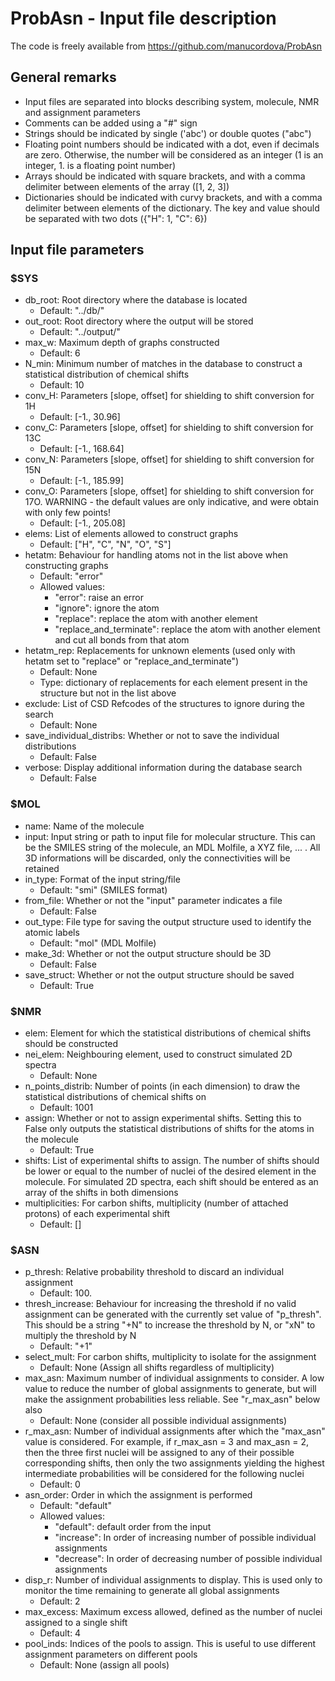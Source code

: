 # ProbAsn - Input file description

The code is freely available from https://github.com/manucordova/ProbAsn

## General remarks

- Input files are separated into blocks describing system, molecule, NMR and assignment parameters
- Comments can be added using a "#" sign
- Strings should be indicated by single ('abc') or double quotes ("abc")
- Floating point numbers should be indicated with a dot, even if decimals are zero. Otherwise, the number will be considered as an integer (1 is an integer, 1. is a floating point number)
- Arrays should be indicated with square brackets, and with a comma delimiter between elements of the array ([1, 2, 3])
- Dictionaries should be indicated with curvy brackets, and with a comma delimiter between elements of the dictionary. The key and value should be separated with two dots ({"H": 1, "C": 6})

## Input file parameters

### $SYS

- db_root: Root directory where the database is located
  - Default: "../db/"
- out_root: Root directory where the output will be stored
  - Default: "../output/"
- max_w: Maximum depth of graphs constructed
  - Default: 6
- N_min: Minimum number of matches in the database to construct a statistical distribution of chemical shifts
  - Default: 10
- conv_H: Parameters [slope, offset] for shielding to shift conversion for 1H
  - Default: [-1., 30.96]
- conv_C: Parameters [slope, offset] for shielding to shift conversion for 13C
  - Default: [-1., 168.64]
- conv_N: Parameters [slope, offset] for shielding to shift conversion for 15N
  - Default: [-1., 185.99]
- conv_O: Parameters [slope, offset] for shielding to shift conversion for 17O. WARNING - the default values are only indicative, and were obtain with only few points!
  - Default: [-1., 205.08]
- elems: List of elements allowed to construct graphs
  - Default: ["H", "C", "N", "O", "S"]
- hetatm: Behaviour for handling atoms not in the list above when constructing graphs
  - Default: "error"
  - Allowed values:
    - "error": raise an error
    - "ignore": ignore the atom
    - "replace": replace the atom with another element
    - "replace_and_terminate": replace the atom with another element and cut all bonds from that atom
- hetatm_rep: Replacements for unknown elements (used only with hetatm set to "replace" or "replace_and_terminate")
  - Default: None
  - Type: dictionary of replacements for each element present in the structure but not in the list above
- exclude: List of CSD Refcodes of the structures to ignore during the search
  - Default: None
- save_individual_distribs: Whether or not to save the individual distributions
  - Default: False
- verbose: Display additional information during the database search
  - Default: False

### $MOL

- name: Name of the molecule
- input: Input string or path to input file for molecular structure. This can be the SMILES string of the molecule, an MDL Molfile, a XYZ file, ... . All 3D informations will be discarded, only the connectivities will be retained
- in_type: Format of the input string/file
  - Default: "smi" (SMILES format)
- from_file: Whether or not the "input" parameter indicates a file
  - Default: False
- out_type: File type for saving the output structure used to identify the atomic labels
  - Default: "mol" (MDL Molfile)
- make_3d: Whether or not the output structure should be 3D
  - Default: False
- save_struct: Whether or not the output structure should be saved
  - Default: True

### $NMR

- elem: Element for which the statistical distributions of chemical shifts should be constructed
- nei_elem: Neighbouring element, used to construct simulated 2D spectra
  - Default: None
- n_points_distrib: Number of points (in each dimension) to draw the statistical distributions of chemical shifts on
  - Default: 1001
- assign: Whether or not to assign experimental shifts. Setting this to False only outputs the statistical distributions of shifts for the atoms in the molecule
  - Default: True
- shifts: List of experimental shifts to assign. The number of shifts should be lower or equal to the number of nuclei of the desired element in the molecule. For simulated 2D spectra, each shift should be entered as an array of the shifts in both dimensions
- multiplicities: For carbon shifts, multiplicity (number of attached protons) of each experimental shift
  - Default: []

### $ASN

- p_thresh: Relative probability threshold to discard an individual assignment
  - Default: 100.
- thresh_increase: Behaviour for increasing the threshold if no valid assignment can be generated with the currently set value of "p_thresh". This should be a string "+N" to increase the threshold by N, or "xN" to multiply the threshold by N
  - Default: "+1"
- select_mult: For carbon shifts, multiplicity to isolate for the assignment
  - Default: None (Assign all shifts regardless of multiplicity)
- max_asn: Maximum number of individual assignments to consider. A low value to reduce the number of global assignments to generate, but will make the assignment probabilities less reliable. See "r_max_asn" below also
  - Default: None (consider all possible individual assignments)
- r_max_asn: Number of individual assignments after which the "max_asn" value is considered. For example, if r_max_asn = 3 and max_asn = 2, then the three first nuclei will be assigned to any of their possible corresponding shifts, then only the two assignments yielding the highest intermediate probabilities will be considered for the following nuclei
  - Default: 0
- asn_order: Order in which the assignment is performed
  - Default: "default"
  - Allowed values:
    - "default": default order from the input
    - "increase": In order of increasing number of possible individual assignments
    - "decrease": In order of decreasing number of possible individual assignments
- disp_r: Number of individual assignments to display. This is used only to monitor the time remaining to generate all global assignments
  - Default: 2
- max_excess: Maximum excess allowed, defined as the number of nuclei assigned to a single shift
  - Default: 4
- pool_inds: Indices of the pools to assign. This is useful to use different assignment parameters on different pools
  - Default: None (assign all pools)
